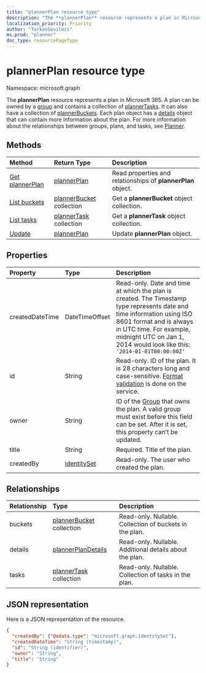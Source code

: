 ```yaml
---
title: "plannerPlan resource type"
description: "The **plannerPlan** resource represents a plan in Microsoft 365. A plan can be owned by a group and contains a collection of plannerTasks. It can also have a collection of plannerBuckets. Each plan object has a details object that can contain more information about the plan. For more information about the relationships between groups, plans, and tasks, see Planner."
localization_priority: Priority
author: "TarkanSevilmis"
ms.prod: "planner"
doc_type: resourcePageType
---
```


# plannerPlan resource type

Namespace: microsoft.graph

The **plannerPlan** resource represents a plan in Microsoft 365. A plan can be owned by a [group](group.md) and contains a collection of [plannerTasks](plannertask.md). It can also have a collection of [plannerBuckets](plannerbucket.md). Each plan object has a [details](plannerplandetails.md) object that can contain more information about the plan. For more information about the relationships between groups, plans, and tasks, see [Planner](planner-overview.md).

## Methods

| Method		   | Return Type	|Description|
|:---------------|:--------|:----------|
|[Get plannerPlan](../api/plannerplan-get.md) | [plannerPlan](plannerplan.md) |Read properties and relationships of **plannerPlan** object.|
|[List buckets](../api/plannerplan-list-buckets.md) |[plannerBucket](plannerbucket.md) collection| Get a **plannerBucket** object collection.|
|[List tasks](../api/plannerplan-list-tasks.md) |[plannerTask](plannertask.md) collection| Get a **plannerTask** object collection.|
|[Update](../api/plannerplan-update.md) | [plannerPlan](plannerplan.md)	|Update **plannerPlan** object. |

## Properties
| Property	   | Type	|Description|
|:---------------|:--------|:----------|
|createdDateTime|DateTimeOffset|Read-only. Date and time at which the plan is created. The Timestamp type represents date and time information using ISO 8601 format and is always in UTC time. For example, midnight UTC on Jan 1, 2014 would look like this: `'2014-01-01T00:00:00Z'`|
|id|String| Read-only. ID of the plan. It is 28 characters long and case-sensitive. [Format validation](planner-identifiers-disclaimer.md) is done on the service.|
|owner|String|ID of the [Group](group.md) that owns the plan. A valid group must exist before this field can be set. After it is set, this property can’t be updated.|
|title|String|Required. Title of the plan.|
|createdBy|[identitySet](identityset.md)|Read-only. The user who created the plan.|

## Relationships
| Relationship | Type	|Description|
|:---------------|:--------|:----------|
|buckets|[plannerBucket](plannerbucket.md) collection| Read-only. Nullable. Collection of buckets in the plan.|
|details|[plannerPlanDetails](plannerplandetails.md)| Read-only. Nullable. Additional details about the plan.|
|tasks|[plannerTask](plannertask.md) collection| Read-only. Nullable. Collection of tasks in the plan.|

## JSON representation

Here is a JSON representation of the resource.

<!-- {
  "blockType": "resource",
  "baseType": "microsoft.graph.entity",
  "optionalProperties": [

  ],
  "@odata.type": "microsoft.graph.plannerPlan"
}-->

```json
{
  "createdBy": {"@odata.type": "microsoft.graph.identitySet"},
  "createdDateTime": "String (timestamp)",
  "id": "String (identifier)",
  "owner": "String",
  "title": "String"
}

```

<!-- uuid: 8fcb5dbc-d5aa-4681-8e31-b001d5168d79
2015-10-25 14:57:30 UTC -->
<!-- {
  "type": "#page.annotation",
  "description": "plannerPlan resource",
  "keywords": "",
  "section": "documentation",
  "tocPath": ""
}-->

